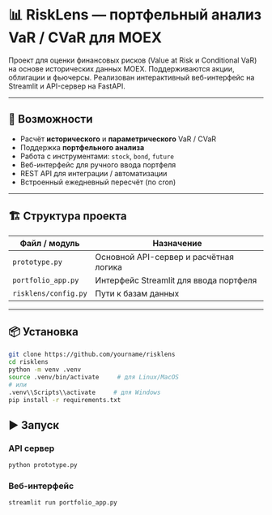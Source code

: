 # 📊 RiskLens — портфельный анализ VaR / CVaR для MOEX

Проект для оценки финансовых рисков (Value at Risk и Conditional VaR) на основе исторических данных MOEX. Поддерживаются акции, облигации и фьючерсы. Реализован интерактивный веб-интерфейс на Streamlit и API-сервер на FastAPI.

---

## 🚀 Возможности

- Расчёт **исторического** и **параметрического** VaR / CVaR
- Поддержка **портфельного анализа**
- Работа с инструментами: `stock`, `bond`, `future`
- Веб-интерфейс для ручного ввода портфеля
- REST API для интеграции / автоматизации
- Встроенный ежедневный пересчёт (по cron)

---

## 🏗️ Структура проекта

| Файл / модуль       | Назначение                                 |
|---------------------|--------------------------------------------|
| `prototype.py`      | Основной API-сервер и расчётная логика     |
| `portfolio_app.py`  | Интерфейс Streamlit для ввода портфеля     |
| `risklens/config.py`| Пути к базам данных                        |

---

## 📦 Установка

```bash
git clone https://github.com/yourname/risklens
cd risklens
python -m venv .venv
source .venv/bin/activate     # для Linux/MacOS
# или
.venv\\Scripts\\activate     # для Windows
pip install -r requirements.txt
```

## ▶️ Запуск

### API сервер

```bash
python prototype.py
```

### Веб-интерфейс

```bash
streamlit run portfolio_app.py
```
